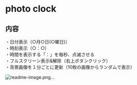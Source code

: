 # photo clock

## 内容
・日付表示（○月○日(○曜日)）  
・時刻表示（○：○）  
・時間を表示する「：」を毎秒、点滅させる  
・フルスクリーン表示&解除（右上ボタンクリック）  
・背景画像を１分ごとに更新（10枚の画像からランダムで表示）  

![readme-image.png…](images/readme-image.png "readme-image")
